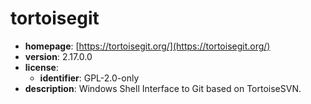 # tortoisegit

- **homepage**: [https://tortoisegit.org/](https://tortoisegit.org/)
- **version**: 2.17.0.0
- **license**:
  - **identifier**: GPL-2.0-only
- **description**: Windows Shell Interface to Git based on TortoiseSVN.

